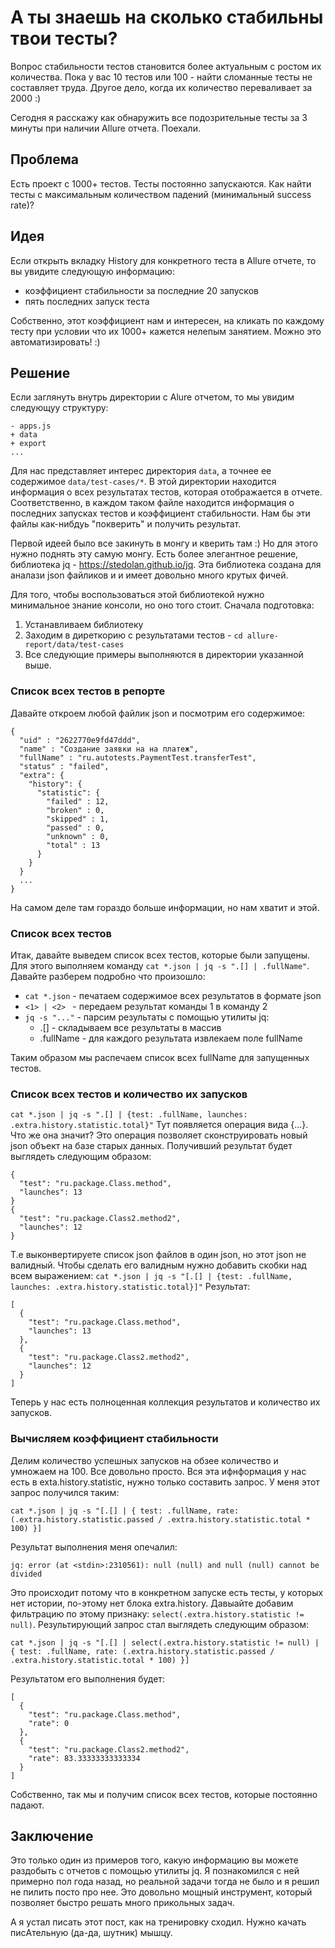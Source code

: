 # А ты знаешь на сколько стабильны твои тесты?

Вопрос стабильности тестов становится более актуальным с ростом их количества. 
Пока у вас 10 тестов или 100 - найти сломанные тесты не составляет труда. 
Другое дело, когда их количество переваливает за 2000 :)

Сегодня я расскажу как обнаружить все подозрительные тесты за 3 минуты при наличии Allure отчета. Поехали. 

## Проблема

Есть проект с 1000+ тестов. Тесты постоянно запускаются. 
Как найти тесты с максимальным количеством падений (минимальный success rate)?

## Идея

Если открыть вкладку History для конкретного теста в Allure отчете, то вы увидите следующую информацию: 
* коэффициент стабильности за последние 20 запусков
* пять последних запуск теста 

Собственно, этот коэффициент нам и интересен, на кликать по каждому тесту при условии что их 1000+ кажется нелепым занятием.
Можно это автоматизировать! :)

## Решение

Если заглянуть внутрь директории с Alure отчетом, то мы увидим следующуу структуру: 
```
- apps.js
+ data 
+ export
...
```

Для нас представляет интерес директория `data`, а точнее ее содержимое `data/test-cases/*`. 
В этой директории находится информация о всех результатах тестов, которая отображается в отчете. 
Соответственно, в каждом таком файле находится информация о последних запусках тестов и коэффициент стабильности. 
Нам бы эти файлы как-нибдуь "покверить" и получить результат. 

Первой идеей было все закинуть в монгу и кверить там :) Но для этого нужно поднять эту самую монгу. 
Есть более элегантное решение, библиотека jq - https://stedolan.github.io/jq. 
Эта библиотека создана для аналази json файликов и и имеет довольно много крутых фичей. 

Для того, чтобы воспользоваться этой библиотекой нужно минимальное знание консоли, но оно того стоит.
Сначала подготовка: 
1. Устанавливаем библиотеку
2. Заходим в диреткорию с результатами тестов - `cd allure-report/data/test-cases`
3. Все следующие примеры выполняются в директории указанной выше.

### Список всех тестов в репорте

Давайте откроем любой файлик json и посмотрим его содержимое: 
```
{
  "uid" : "2622770e9fd47ddd",
  "name" : "Создание заявки на на платеж",
  "fullName" : "ru.autotests.PaymentTest.transferTest",
  "status" : "failed",
  "extra": { 
    "history": {
      "statistic": {
        "failed" : 12,
        "broken" : 0,
        "skipped" : 1,
        "passed" : 0,
        "unknown" : 0,
        "total" : 13
      }
    }
  }
  ...
}
```
На самом деле там гораздо больше информации, но нам хватит и этой. 

### Список всех тестов
Итак, давайте выведем список всех тестов, которые были запущены. 
Для этого выполняем команду `cat *.json | jq -s ".[] | .fullName"`. 
Давайте разберем подробно что произошло: 
* `cat *.json` - печатаем содержимое всех результатов в формате json 
* `<1> | <2> ` - передаем результат команды 1 в команду 2
* `jq -s "..."` - парсим результаты с помощью утилиты jq: 
  * .[] - складываем все результаты в массив
  * .fullName - для каждого результата извлекаем поле fullName

Таким образом мы распечаем список всех fullName для запущенных тестов. 

### Список всех тестов и количество их запусков

`cat *.json | jq -s ".[] | {test: .fullName, launches: .extra.history.statistic.total}"`
Тут появляется операция вида {...}. Что же она значит?
Это операция позволяет сконструировать новый json объект на базе старых данных. 
Получивший результат будет выглядеть следующим образом: 
```
{
  "test": "ru.package.Class.method",
  "launches": 13
}
{
  "test": "ru.package.Class2.method2",
  "launches": 12
}
```
Т.е выконвертируете список json файлов в один json, но этот json не валидный. 
Чтобы сделать его валидным нужно добавить скобки над всем выражением:
`cat *.json | jq -s "[.[] | {test: .fullName, launches: .extra.history.statistic.total}]"`
Результат:
```
[
  {
    "test": "ru.package.Class.method",
    "launches": 13
  },
  {
    "test": "ru.package.Class2.method2",
    "launches": 12 
  }
]  
```
Теперь у нас есть полноценная коллекция результатов и количество их запусков. 

### Вычисляем коэффициент стабильности

Делим количество успешных запусков на обзее количество и умножаем на 100. Все довольно просто. 
Вся эта ифнформация у нас есть в exta.history.statistic, нужно только составить запрос. 
У меня этот запрос получился таким: 
```
cat *.json | jq -s "[.[] | { test: .fullName, rate: (.extra.history.statistic.passed / .extra.history.statistic.total * 100) }]
```
Результат выполнения меня опечалил: 
```
jq: error (at <stdin>:2310561): null (null) and null (null) cannot be divided
```
Это происходит потому что в конкретном запуске есть тесты, у которых нет истории, по-этому нет блока extra.history. 
Давыайте добавим фильтрацию по этому признаку: `select(.extra.history.statistic != null)`. 
Результирующий запрос стал выглядеть следующим образом:   
```
cat *.json | jq -s "[.[] | select(.extra.history.statistic != null) | { test: .fullName, rate: (.extra.history.statistic.passed / .extra.history.statistic.total * 100) }]
```
Результатом его выполнения будет: 
```
[
  {
    "test": "ru.package.Class.method",
    "rate": 0
  },
  {
    "test": "ru.package.Class2.method2",
    "rate": 83.33333333333334 
  }
]  
```
Собственно, так мы и получим список всех тестов, которые постоянно падают. 

## Заключение

Это только один из примеров того, какую информацию вы можете раздобыть с отчетов с помощью утилиты jq. 
Я познакомился с ней примерно пол года назад, но реальной задачи тогда не было и я решил не пилить посто про нее. 
Это довольно мощный инструмент, который позволяет быстро решать много прикольных задач. 

А я устал писать этот пост, как на тренировку сходил. Нужно качать писAтельную (да-да, шутник) мышцу.
